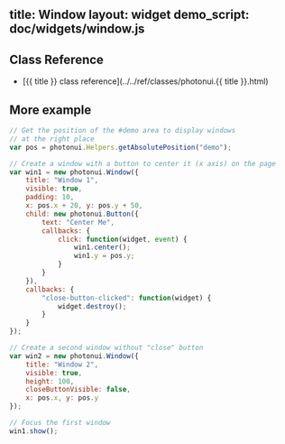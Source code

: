 title: Window
layout: widget
demo_script: doc/widgets/window.js
---

## Class Reference

* [{{ title }} class reference](../../ref/classes/photonui.{{ title }}.html)


## More example

```javascript
// Get the position of the #demo area to display windows
// at the right place
var pos = photonui.Helpers.getAbsolutePosition("demo");

// Create a window with a button to center it (x axis) on the page
var win1 = new photonui.Window({
    title: "Window 1",
    visible: true,
    padding: 10,
    x: pos.x + 20, y: pos.y + 50,
    child: new photonui.Button({
        text: "Center Me",
        callbacks: {
            click: function(widget, event) {
                win1.center();
                win1.y = pos.y;
            }
        }
    }),
    callbacks: {
        "close-button-clicked": function(widget) {
            widget.destroy();
        }
    }
});

// Create a second window without "close" button
var win2 = new photonui.Window({
    title: "Window 2",
    visible: true,
    height: 100,
    closeButtonVisible: false,
    x: pos.x, y: pos.y
});

// Focus the first window
win1.show();

```

